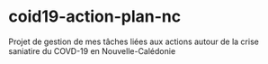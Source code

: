 # coid19-action-plan-nc
Projet de gestion de mes tâches liées aux actions autour de la crise saniatire du COVD-19 en Nouvelle-Calédonie
